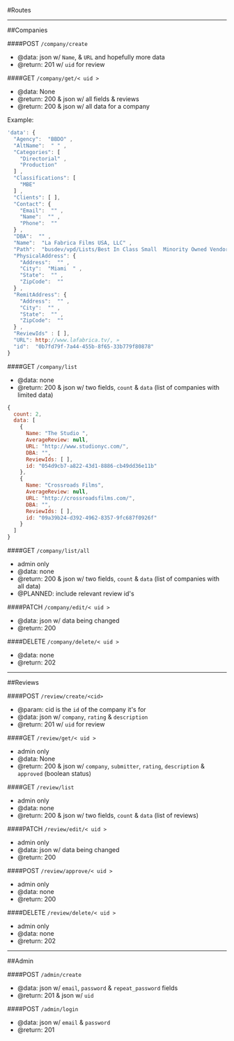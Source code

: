 
#Routes


-------------------------------------------------------------------------------------------------------
##Companies

####POST `/company/create`

- @data: json w/ `Name`, & `URL` and hopefully more data
- @return: 201 w/ `uid` for review

####GET `/company/get/< uid >`

- @data: None
- @return: 200 & json w/ all fields & reviews
- @return: 200 & json w/ all data for a company

Example:

```javascript
'data': {
  "Agency":  "BBDO" ,
  "AltName":  " " ,
  "Categories": [
    "Directorial" ,
    "Production"
  ] ,
  "Classifications": [
    "MBE"
  ] ,
  "Clients": [ ],
  "Contact": {
    "Email":  "" ,
    "Name":  "" ,
    "Phone":  ""
  } ,
  "DBA":  "" ,
  "Name":  "La Fabrica Films USA, LLC" ,
  "Path":  "busdev/vpd/Lists/Best In Class Small  Minority Owned Vendors" ,
  "PhysicalAddress": {
    "Address":  "" ,
    "City":  "Miami  " ,
    "State":  "" ,
    "ZipCode":  ""
  } ,
  "RemitAddress": {
    "Address":  "" ,
    "City":  "" ,
    "State":  "" ,
    "ZipCode":  ""
  } ,
  "ReviewIds" : [ ],
  "URL": http://www.lafabrica.tv/, »
  "id":  "0b7fd79f-7a44-455b-8f65-33b779f80878"
}
```

####GET  `/company/list`

- @data: none
- @return: 200 & json w/ two fields, `count` & `data` (list of companies with limited data)

```javascript
{
  count: 2,
  data: [
    {
      Name: "The Studio ",
      AverageReview: null,
      URL: "http://www.studionyc.com/",
      DBA: "",
      ReviewIds: [ ],
      id: "054d9cb7-a822-43d1-8886-cb49dd36e11b"
    },
    {
      Name: "Crossroads Films",
      AverageReview: null,
      URL: "http://crossroadsfilms.com/",
      DBA: "",
      ReviewIds: [ ],
      id: "09a39b24-d392-4962-8357-9fc687f0926f"
    }
  ]
}
```


####GET  `/company/list/all`

- admin only
- @data: none
- @return: 200 & json w/ two fields, `count` & `data` (list of companies with all data)
- @PLANNED: include relevant review id's

####PATCH `/company/edit/< uid >`

- @data: json w/ data being changed
- @return: 200


####DELETE `/company/delete/< uid >`

- @data: none
- @return: 202

-------------------------------------------------------------------------------------------------------
##Reviews

####POST `/review/create/<cid>`

- @param: cid is the `id` of the company it's for
- @data: json w/ `company`, `rating`  & `description`
- @return: 201 w/ `uid` for review

####GET `/review/get/< uid >`

- admin only
- @data: None
- @return: 200 & json w/ `company`, `submitter`, `rating`, `description` & `approved` (boolean status)

####GET  `/review/list`

- admin only
- @data: none
- @return: 200 & json w/ two fields, `count` & `data` (list of reviews)

####PATCH `/review/edit/< uid >`

- admin only
- @data: json w/ data being changed
- @return: 200

####POST `/review/approve/< uid >`

- admin only
- @data: none
- @return: 200

####DELETE `/review/delete/< uid >`

- admin only
- @data: none
- @return: 202


-------------------------------------------------------------------------------------------------------
##Admin

####POST `/admin/create`

- @data: json w/ `email`, `password` & `repeat_password` fields
- @return: 201 & json w/ `uid`

####POST `/admin/login`

- @data: json w/ `email` & `password`
- @return: 201




